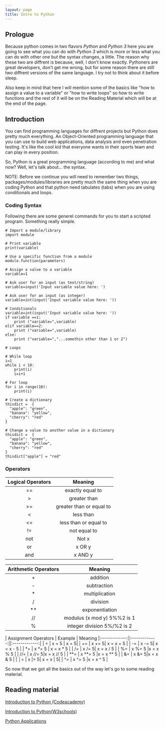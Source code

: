 ```yaml
---
layout: page
title: Intro to Python
---
```


## Prologue
Because python comes in two flavors _Python_ and _Python 3_ here you are going to see what you can do with _Python 3_ which is more or less what you can do with other one but the syntax changes, a little. The reason why these two are diffrent is because, well, I don't know exactly. Pythoners are great developers, don't get me wrong, but for some reason there are still two diffrent versions of the same language. I try not to think about it before sleep.

Also keep in mind that here I will mention some of the basics like "how to assign a value to a variable" or "how to write loops" so how to write functions and the rest of it will be on the Reading Material which will be at the end of the page.

## Introduction
You can find programming languages for diffrent projects but Python does pretty much everything. An Object-Oriented programming language that you can use to build web applications, data analysis and even penetration testing. It's like the cool kid that everyone wants in their sports team and can play in every position. 

So, Python is a great programming language (according to me) and what now? Well, let's talk about... the syntax.

NOTE: Before we continue you will need to remember two things, packages/modules/libraries are pretty much the same thing when you are coding Python and that python need tabulates (tabs) when you are using conditionals and loops.


### Coding Syntax
Following there are some generel commands for you to start a scripted program. Something really simple.
```
# Import a module/library
import module

# Print variable
print(variable)

# Use a specific function from a module
module.function(parameters)

# Assign a value to a variable
variable=1

# Ask user for an input (as text/string)
variable=input('Input variable value here: ')

# Ask user for an input (as integer)
variable=int(input('Input variable value here: '))

# Conditionals
variable=int(input('Input variable value here: '))
if variable ==1:
    print ("variable=",variable)
elif variable==2:
    print ("variable=",variable)
else:
    print ("variable=","...somethin other than 1 or 2")

# Loops

# While loop
i=1
while i < 10:
    print(i)
    i=i+1

# For loop
for i in range(10):
    print(i)

# Create a dictionary
thisdict =	{
  "apple": "green",
  "banana": "yellow",
  "cherry": "red"
}

# Change a value to another value in a dictionary
thisdict =	{
  "apple": "green",
  "banana": "yellow",
  "cherry": "red"
}
thisdict["apple"] = "red"
```

### Operators
| Logical Operators       | Meaning        |
|:-------------:|:-------------:|
| ==     | exactly equal to |
| >      | greater than     |
| >= | greater than or equal to|
| <     | less than |
| <=     | less than or equal to|
| != | not equal to|
| not    | Not x |
| or | x OR y|
| and | x AND y|


| Arithmetic Operators       | Meaning        |
|:-------------:|:-------------:|
| +    | addition |
| -      | subtraction     |
| * | multiplication|
| /     | division |
| **   | exponentiation|
| //    | modulus (x mod y) 5%%2 is 1 |
| % | integer division 5%/%2 is 2|

| Assignment Operators       | Example        | Meaning
|:-------------:|:-------------:||:-------------:|
| =   | x = 5 | x = 5|
| +=     | x += 5| x = x + 5 |
| -= | x -= 5| x = x - 5 |
| *=     | x *= 5 | x = x * 5 |
| /=   | x /= 5| x = x / 5 |
| %=    | x %= 5 |x = x % 5 |
| //= | x //= 5|x = x // 5 |
| **=   | x **= 5 |x = x ** 5 |
| &=     | x &= 5|x = x & 5 |
| │= | x |= 5| x = x | 5|
| ^=     | x ^= 5 |x = x ^ 5 |

So now that we got all the basics out of the way let's go to some reading material.

## Reading material
[Introduction to Python (Codeacademy)](https://www.codecademy.com/learn/learn-python)

[Introduction to Python(W3schools)](https://www.w3schools.com/python/python_intro.asp)

[Python Applications](https://www.python.org/about/apps/)